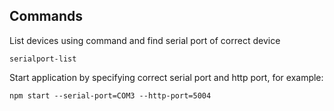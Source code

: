 ## Commands
List devices using command and find serial port of correct device
```
serialport-list
```

Start application by specifying correct serial port and http port, for example:
```
npm start --serial-port=COM3 --http-port=5004
```
